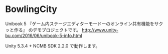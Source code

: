 # BowlingCity
Unibook 5 『ゲーム内ステージエディターモードーのオンライン共有機能をサクッと作る』 のデモプロジェクトです。
http://www.unity-bu.com/2016/06/unibook-5-info.html

Unity 5.3.4 + NCMB SDK 2.2.0 で動作します。
